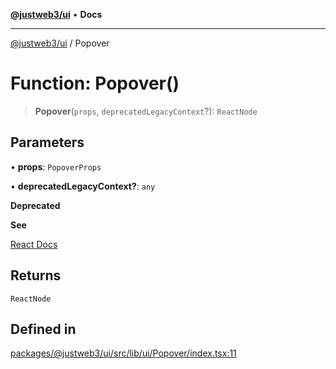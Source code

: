 [**@justweb3/ui**](../README.md) • **Docs**

***

[@justweb3/ui](../globals.md) / Popover

# Function: Popover()

> **Popover**(`props`, `deprecatedLegacyContext`?): `ReactNode`

## Parameters

• **props**: `PopoverProps`

• **deprecatedLegacyContext?**: `any`

**Deprecated**

**See**

[React Docs](https://legacy.reactjs.org/docs/legacy-context.html#referencing-context-in-lifecycle-methods)

## Returns

`ReactNode`

## Defined in

[packages/@justweb3/ui/src/lib/ui/Popover/index.tsx:11](https://github.com/JustaName-id/JustaName-sdk/blob/dc845c10af242e3ca87d95ef392516ac0bfa8b95/packages/@justweb3/ui/src/lib/ui/Popover/index.tsx#L11)
